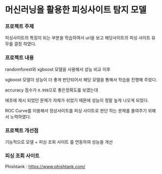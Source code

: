 # 머신러닝을 활용한 피싱사이트 탐지 모델 

### 프로젝트 주제 
피싱사이트의 특징이 되는 부분을 학습하여서 url을 보고 해당사이트의 피싱 사이트 유무를 결정 하였다. 

### 프로젝트 내용
randomforest와 xgboost 모델을 사용해서 성능 비교 이후 

xgboost 모델이 성능이 더 좋게 판단되어서 해당 모델을 통해서 학습을 진행해 주었다.

accuracy 점수가  `0.998`으로 좋은정확도를 보였는데

애초에 제시 되었던 문제가 자체가 쉬었기 때문에 성능이 정말 높게 나오게 되었다.

ROC Curve를 이용해서 정상사이트를 피싱 사이트로 판단 하는 문제를 줄여주기 위해서 노력하였다.

### 프로젝트 개선점

기능적으로 모델 + 피싱 조회 사이트 를 연동하여 성능을 개선

### 피싱 조회 사이트 
Phishtank : <https://www.phishtank.com/>
